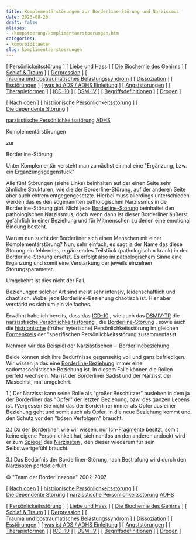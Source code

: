```yaml
---
title: Komplementärstörungen zur Borderline-Störung und Narzissmus
date: 2023-08-26
draft: false
aliases:
- /kompstoerung/komplimentaerstoerungen.htm
categories:
- komorbiditaeten
slug: komplimentaerstoerungen
---
```



[ [Persönlickeitsstörung](../persstoerung/persstoerung1.html) ] [ [Liebe und Hass](../definition/liebe1.htm) ] [ [Die Biochemie des Gehirns](../biochemie/biochemie.htm) ] [ [Schlaf & Traum](../schlaf/traum.htm) ] [ [Derpression](../depression/depri.html) ] [ [Trauma und postraumatisches Belastungssyndrom](../trauma/trauma.htm) ] [ [Dissoziation](../disso/dissoziation.htm) ] [ [Esstörungen](../ess/esst1.html) ] [ [was ist ADS / ADHS Einleitung](../ads/ads.html) ] [ [Angststörungen](../angststoerung/angststoerungen.htm) ] [ [Therapieformen](../theraformen/theraformen.htm) ] [ [ICD-10](../definition/icd10.htm) ] [ [DSM-IV](../definition/dsm.htm) ] [ [Begriffsdefinitionen](../definition/definitionen.htm) ] [ [Drogen](../definition/definitionen_1.htm) ]

[ [Nach oben](../persstoerung/persstoerung1.html) ] [ [histrionische Persönlichkeitsstörung](../histrio/narz1/narz_f60_4.html) ] [ [Die dependente Störung](dependente_stoerung.htm) ]

[narzisstische
Persönlichkeitsstörung](https://blz.borderliner.ch/narz/narz1.html) [ADHS](https://blz.borderliner.ch/ads/neu_ads.htm)

Komplementärstörungen

zur

Borderline-Störung

Unter Komplementär versteht man zu
nächst einmal eine "Ergänzung, bzw. ein Ergänzungsgegenstück"

Alle fünf Störungen (siehe
Links) beinhalten auf der einen Seite sehr ähnliche Strukturen, wie die der
Borderline-Störung, auf der anderen Seite aber auch extrem entgegengesetzte.
Hierbei muss allerdings unterschieden werden das es den sogenannten
pathologischen Narzissmus in de Borderline-Störung gibt. Nicht jede [Borderline-Störung](https://blz.borderliner.ch/bord/bord1/bord1.html) beinhaltet den pathologischen Narzissmus, doch wenn dann ist
dieser Borderliner äußerst gefährlich in einer Beziehung und für Mitmenschen
zu denen eine emotional Bindung besteht.

Warum nun sucht der
Borderliner sich einen Menschen mit einer Komplementärstörung?   Nun, sehr einfach, es sagt ja der Name das diese Störung ein fehlendes, ergänzendes
Teilstück (pathologisch = krank) in der Borderline-Störung ersetzt. Es erfolgt also im
pathologischem Sinne eine Ergänzung und somit eine Verstärkung der
jeweils einzelnen Störungsparameter.

Umgekehrt ist dies nicht der
Fall.

Beziehungen solcher Art sind meist
sehr intensiv, leidenschaftlich und chaotisch. Wobei jede Borderline-Beziehung chaotisch ist. Hier aber verstärkt es sich um ein
vielfaches.

Erwähnt habe ich
bereits, dass das [ICD-10](../definition/icd10.htm) , wie auch das [DSMIV-TR](../definition/dsm.htm) die [narzisstische Persönlichkeitsstörung](../narz/narz1.html) , die [Borderline-Störung](../bord/bord1/bord1.html) , sowie auch die [histrionische](../histrio/narz1/narz_f60_4.html) (früher hyterische) Persönlichkeitsstörung im gleichen [Formenkreis](https://blz.borderliner.ch/bord/borderlinespektrum_mit.htm) der
"spezifischen Persönlichkeitsstörung zusammenfasst.

Nehmen wir das Beispiel der
Narzisstischen
-  Borderlinebeziehung.

Beide können sich ihre Bedürfnisse
gegenseitig voll und ganz befriedigen. Wir wissen ja das eine [Borderline-Beziehung](https://blz.borderliner.ch/beziehung/beziehung.htm) immer eine sadomasochistische Beziehung ist. In diesem Falle
können die Rollen perfekt wechseln. Mal ist der Borderliner Sadist und der
Narzisst der Masochist, mal umgekehrt.

1.) Der Narzisst kann seine Rolle als "großer Beschützer" ausleben in
dem ja der Borderliner das "Opfer" der letzten Beziehung, bzw. des
ganzen Lebens ist. (Vergessen Sie nicht das der Borderliner immer als Opfer aus
einer Beziehung geht und somit auch als Opfer, in die neue Beziehung kommt und
den Schutz vor den "bösen Verfolgern" braucht.

2.) Da der Borderliner, wie wir wissen, nur [Ich-Fragmente](https://blz.borderliner.ch/ich/psychodynamisches_modell-borderline.htm) besitzt, somit keine
eigene Persönlichkeit hat, sich nahtlos an den anderen andockt wird er zum [Spiegel](https://blz.borderliner.ch/narz/narzissmus/narz_1.htm) des [Narzissten](https://blz.borderliner.ch/narz/narz1.html) , den dieser wiederum für sein Selbstwertgefühl braucht.

3.) Das Bedürfnis der Borderliner-Störung nach Bestrafung wird durch den Narzissten perfekt erfüllt.

© "Team der Borderlinezone"
2002-2007

[ [Nach oben](../persstoerung/persstoerung1.html) ] [ [histrionische Persönlichkeitsstörung](../histrio/narz1/narz_f60_4.html) ] [ [Die dependente Störung](dependente_stoerung.htm) ] [narzisstische
Persönlichkeitsstörung](https://blz.borderliner.ch/narz/narz1.html) [ADHS](../ads/ads.html)

[ [Persönlickeitsstörung](../persstoerung/persstoerung1.html) ] [ [Liebe und Hass](../definition/liebe1.htm) ] [ [Die Biochemie des Gehirns](../biochemie/biochemie.htm) ] [ [Schlaf & Traum](../schlaf/traum.htm) ] [ [Derpression](../depression/depri.html) ] [ [Trauma und postraumatisches Belastungssyndrom](../trauma/trauma.htm) ] [ [Dissoziation](../disso/dissoziation.htm) ] [ [Esstörungen](../ess/esst1.html) ] [ [was ist ADS / ADHS Einleitung](../ads/ads.html) ] [ [Angststörungen](../angststoerung/angststoerungen.htm) ] [ [Therapieformen](../theraformen/theraformen.htm) ] [ [ICD-10](../definition/icd10.htm) ] [ [DSM-IV](../definition/dsm.htm) ] [ [Begriffsdefinitionen](../definition/definitionen.htm) ] [ [Drogen](../definition/definitionen_1.htm) ]